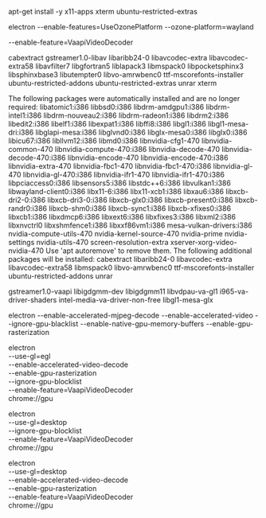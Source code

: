 apt-get install -y x11-apps xterm ubuntu-restricted-extras

electron --enable-features=UseOzonePlatform --ozone-platform=wayland

--enable-feature=VaapiVideoDecoder

  cabextract gstreamer1.0-libav libaribb24-0 libavcodec-extra libavcodec-extra58 libavfilter7 libgfortran5 liblapack3
  libmspack0 libpocketsphinx3 libsphinxbase3 libutempter0 libvo-amrwbenc0 ttf-mscorefonts-installer
  ubuntu-restricted-addons ubuntu-restricted-extras unrar xterm






The following packages were automatically installed and are no longer required:
  libatomic1:i386 libbsd0:i386 libdrm-amdgpu1:i386 libdrm-intel1:i386 libdrm-nouveau2:i386
  libdrm-radeon1:i386 libdrm2:i386 libedit2:i386 libelf1:i386 libexpat1:i386 libffi8:i386
  libgl1:i386 libgl1-mesa-dri:i386 libglapi-mesa:i386 libglvnd0:i386 libglx-mesa0:i386
  libglx0:i386 libicu67:i386 libllvm12:i386 libmd0:i386 libnvidia-cfg1-470 libnvidia-common-470
  libnvidia-compute-470:i386 libnvidia-decode-470 libnvidia-decode-470:i386 libnvidia-encode-470
  libnvidia-encode-470:i386 libnvidia-extra-470 libnvidia-fbc1-470 libnvidia-fbc1-470:i386
  libnvidia-gl-470 libnvidia-gl-470:i386 libnvidia-ifr1-470 libnvidia-ifr1-470:i386
  libpciaccess0:i386 libsensors5:i386 libstdc++6:i386 libvulkan1:i386 libwayland-client0:i386
  libx11-6:i386 libx11-xcb1:i386 libxau6:i386 libxcb-dri2-0:i386 libxcb-dri3-0:i386
  libxcb-glx0:i386 libxcb-present0:i386 libxcb-randr0:i386 libxcb-shm0:i386 libxcb-sync1:i386
  libxcb-xfixes0:i386 libxcb1:i386 libxdmcp6:i386 libxext6:i386 libxfixes3:i386 libxml2:i386
  libxnvctrl0 libxshmfence1:i386 libxxf86vm1:i386 mesa-vulkan-drivers:i386
  nvidia-compute-utils-470 nvidia-kernel-source-470 nvidia-prime nvidia-settings
  nvidia-utils-470 screen-resolution-extra xserver-xorg-video-nvidia-470
Use 'apt autoremove' to remove them.
The following additional packages will be installed:
  cabextract libaribb24-0 libavcodec-extra libavcodec-extra58 libmspack0 libvo-amrwbenc0
  ttf-mscorefonts-installer ubuntu-restricted-addons unrar



gstreamer1.0-vaapi libigdgmm-dev libigdgmm11 libvdpau-va-gl1 i965-va-driver-shaders intel-media-va-driver-non-free
libgl1-mesa-glx




electron --enable-accelerated-mjpeg-decode --enable-accelerated-video --ignore-gpu-blacklist --enable-native-gpu-memory-buffers --enable-gpu-rasterization


electron \
  --use-gl=egl \
  --enable-accelerated-video-decode \
  --enable-gpu-rasterization \
  --ignore-gpu-blocklist \
  --enable-feature=VaapiVideoDecoder \
  chrome://gpu


  electron \
  --use-gl=desktop \
  --ignore-gpu-blocklist \
  --enable-feature=VaapiVideoDecoder \
  chrome://gpu

  electron \
  --use-gl=desktop \
  --enable-accelerated-video-decode \
  --enable-gpu-rasterization \
  --enable-feature=VaapiVideoDecoder \
  chrome://gpu
